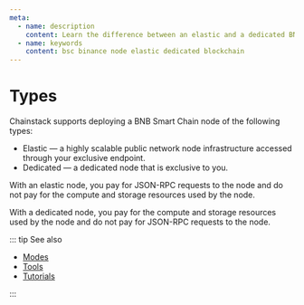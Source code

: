 ```yaml
---
meta:
  - name: description
    content: Learn the difference between an elastic and a dedicated BNB Smart Chain node deployed with the Chainstack managed blockchain services.
  - name: keywords
    content: bsc binance node elastic dedicated blockchain
---
```


# Types

Chainstack supports deploying a BNB Smart Chain node of the following types:

* Elastic — a highly scalable public network node infrastructure accessed through your exclusive endpoint.
* Dedicated — a dedicated node that is exclusive to you.

With an elastic node, you pay for JSON-RPC requests to the node and do not pay for the compute and storage resources used by the node.

With a dedicated node, you pay for the compute and storage resources used by the node and do not pay for JSON-RPC requests to the node.

::: tip See also

* [Modes](/operations/bsc/modes)
* [Tools](/operations/bsc/tools)
* [Tutorials](/tutorials/bsc/)

:::
